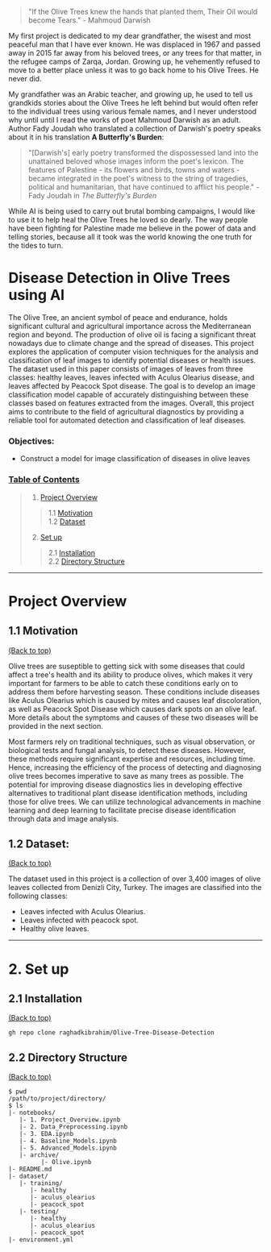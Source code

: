 > "If the Olive Trees knew the hands that planted them, Their Oil would become Tears." - Mahmoud Darwish

My first project is dedicated to my dear grandfather, the wisest and most peaceful man that I have ever known. He was displaced in 1967 and passed away in 2015 far away from his beloved trees, or any trees for that matter, in the refugee camps of Zarqa, Jordan. Growing up, he vehemently refused to move to a better place unless it was to go back home to his Olive Trees. He never did.

My grandfather was an Arabic teacher, and growing up, he used to tell us grandkids stories about the Olive Trees he left behind but would often refer to the individual trees using various female names, and I never understood why until until I read the works of poet Mahmoud Darwish as an adult. Author Fady Joudah who translated a collection of Darwish's poetry speaks about it in his translation **A Butterfly's Burden**: 
> "[Darwish's] early poetry transformed the dispossessed land into the unattained beloved whose images inform the poet's lexicon. The features of Palestine - its flowers and birds, towns and waters - became integrated in the poet's witness to the string of tragedies, political and humanitarian, that have continued to afflict his people." - Fady Joudah in *The Butterfly's Burden*

While AI is being used to carry out brutal bombing campaigns, I would like to use it to help heal the Olive Trees he loved so dearly. The way people have been fighting for Palestine made me believe in the power of data and telling stories, because all it took was the world knowing the one truth for the tides to turn.

# Disease Detection in Olive Trees using AI
The Olive Tree, an ancient symbol of peace and endurance, holds significant cultural and agricultural importance across the Mediterranean region and beyond. The production of olive oil is facing a significant threat nowadays due to climate change and the spread of diseases. This project explores the application of computer vision techniques for the analysis and classification of leaf images to identify potential diseases or health issues. The dataset used in this paper consists of images of leaves from three classes: healthy leaves, leaves infected with Aculus Olearius disease, and leaves affected by Peacock Spot disease. The goal is to develop an image classification model capable of accurately distinguishing between these classes based on features extracted from the images. Overall, this project aims to contribute to the field of agricultural diagnostics by providing a reliable tool for automated detection and classification of leaf diseases.

### Objectives:
- Construct a model for image classification of diseases in olive leaves

### [Table of Contents](#table-of-contents)
> 1. [Project Overview](#1)
> > 1.1 [Motivation](#1.1)  
> > 1.2 [Dataset](#1.2)
> 
> 2. [Set up](#2)
> > 2.1 [Installation](#2.1)  
> > 2.2 [Directory Structure](#2.2)
> 
<hr>

<a id='1'></a>
# Project Overview  

<a id='1.1'></a>
## 1.1 Motivation
[(Back to top)](#table-of-contents)

Olive trees are suseptible to getting sick with some diseases that could affect a tree's health and its ability to produce olives, which makes it very important for farmers to be able to catch these conditions early on to address them before harvesting season.  These conditions include diseases like Aculus Olearius which is caused by mites and causes leaf discoloration, as well as Peacock Spot Disease which causes dark spots on an olive leaf. More details about the symptoms and causes of these two diseases will be provided in the next section.

Most farmers rely on traditional techniques, such as visual observation, or biological tests and fungal analysis, to detect these diseases. However, these methods require significant expertise and resources, including time. Hence, increasing the efficiency of the process of detecting and diagnosing olive trees becomes imperative to save as many trees as possible. The potential for improving disease diagnostics lies in developing effective alternatives to traditional plant disease identification methods, including those for olive trees. We can utilize technological advancements in machine learning and deep learning to facilitate precise disease identification through data and image analysis.


<a id='1.2'></a>
## 1.2 Dataset:
[(Back to top)](#table-of-contents)

The dataset used in this project is a collection of over 3,400
images of olive leaves collected from Denizli City, Turkey.
The images are classified into the following classes:  

- Leaves infected with Aculus Olearius.
- Leaves infected with peacock spot.
- Healthy olive leaves.
<hr>

<a id='2'></a>
# 2. Set up

<a id='2.1'></a>
## 2.1 Installation
[(Back to top)](#table-of-contents)

```shell
gh repo clone raghadkibrahim/Olive-Tree-Disease-Detection
```

<a id='2.2'></a>
## 2.2 Directory Structure
[(Back to top)](#table-of-contents)

```
$ pwd
/path/to/project/directory/
$ ls
|- notebooks/
   |- 1. Project_Overview.ipynb
   |- 2. Data_Preprocessing.ipynb
   |- 3. EDA.ipynb
   |- 4. Baseline_Models.ipynb
   |- 5. Advanced_Models.ipynb
   |- archive/
	     |- Olive.ipynb
|- README.md
|- dataset/
   |- training/
      |- healthy
      |- aculus_olearius
      |- peacock_spot
   |- testing/
      |- healthy
      |- aculus_olearius
      |- peacock_spot
|- environment.yml
```

